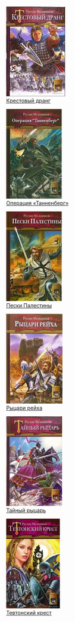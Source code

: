 ![](Крестовый%20дранг.jpg)  
[Крестовый дранг](Крестовый%20дранг)

![](Операция%20«Танненберг».jpg)  
[Операция «Танненберг»](Операция%20«Танненберг»)

![](Пески%20Палестины.jpg)  
[Пески Палестины](Пески%20Палестины)

![](Рыцари%20рейха.jpg)  
[Рыцари рейха](Рыцари%20рейха)

![](Тайный%20рыцарь.jpg)  
[Тайный рыцарь](Тайный%20рыцарь)

![](Тевтонский%20крест.jpg)  
[Тевтонский крест](Тевтонский%20крест)
